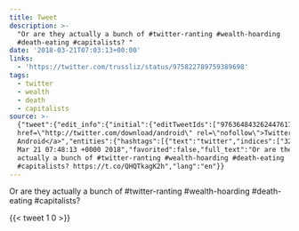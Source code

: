 ```yaml
---
title: Tweet
description: >-
  "Or are they actually a bunch of #twitter-ranting #wealth-hoarding
  #death-eating #capitalists? "
date: '2018-03-21T07:03:13+00:00'
links:
  - 'https://twitter.com/trussliz/status/975822789759389698'
tags:
  - twitter
  - wealth
  - death
  - capitalists
source: >-
  {"tweet":{"edit_info":{"initial":{"editTweetIds":["976364843262447617"],"editableUntil":"2018-03-21T08:48:13.272Z","editsRemaining":"5","isEditEligible":true}},"retweeted":false,"source":"<a
  href=\"http://twitter.com/download/android\" rel=\"nofollow\">Twitter for
  Android</a>","entities":{"hashtags":[{"text":"twitter","indices":["32","40"]},{"text":"wealth","indices":["49","56"]},{"text":"death","indices":["66","72"]},{"text":"capitalists","indices":["80","92"]}],"symbols":[],"user_mentions":[],"urls":[{"url":"https://t.co/QHQTkagK2h","expanded_url":"https://twitter.com/trussliz/status/975822789759389698","display_url":"twitter.com/trussliz/statu…","indices":["94","117"]}]},"display_text_range":["0","117"],"favorite_count":"1","id_str":"976364843262447617","truncated":false,"retweet_count":"0","id":"976364843262447617","possibly_sensitive":false,"created_at":"Wed
  Mar 21 07:48:13 +0000 2018","favorited":false,"full_text":"Or are they
  actually a bunch of #twitter-ranting #wealth-hoarding #death-eating
  #capitalists? https://t.co/QHQTkagK2h","lang":"en"}}
---
```

Or are they actually a bunch of #twitter-ranting #wealth-hoarding #death-eating #capitalists? 
    
{{< tweet 1 0 >}}
    

